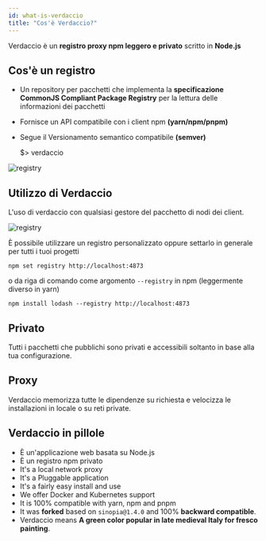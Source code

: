 ```yaml
---
id: what-is-verdaccio
title: "Cos'è Verdaccio?"
---
```

Verdaccio è un **registro proxy npm leggero e privato** scritto in **Node.js**

## Cos'è un registro

* Un repository per pacchetti che implementa la **specificazione CommonJS Compliant Package Registry** per la lettura delle informazioni dei pacchetti
* Fornisce un API compatibile con i client npm **(yarn/npm/pnpm)**
* Segue il Versionamento semantico compatibile **(semver)**

    $> verdaccio
    

![registry](/svg/verdaccio_server.gif)

## Utilizzo di Verdaccio

L'uso di verdaccio con qualsiasi gestore del pacchetto di nodi dei client.

![registry](/svg/npm_install.gif)

È possibile utilizzare un registro personalizzato oppure settarlo in generale per tutti i tuoi progetti

    npm set registry http://localhost:4873
    

o da riga di comando come argomento `--registry` in npm (leggermente diverso in yarn)

    npm install lodash --registry http://localhost:4873
    

## Privato

Tutti i pacchetti che pubblichi sono privati e accessibili soltanto in base alla tua configurazione.

## Proxy

Verdaccio memorizza tutte le dipendenze su richiesta e velocizza le installazioni in locale o su reti private.

## Verdaccio in pillole

* È un'applicazione web basata su Node.js
* È un registro npm privato
* It's a local network proxy
* It's a Pluggable application
* It's a fairly easy install and use
* We offer Docker and Kubernetes support
* It is 100% compatible with yarn, npm and pnpm
* It was **forked** based on `sinopia@1.4.0` and 100% **backward compatible**.
* Verdaccio means **A green color popular in late medieval Italy for fresco painting**.